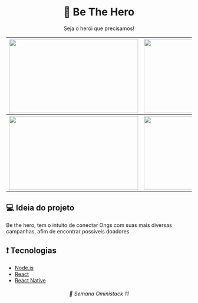 <h1 align="center"> 💂 Be The Hero </h1>
<p align="center"> Seja o herói que precisamos! </p>

<table align="center">
  <tr>
    <th>
      <img src="https://user-images.githubusercontent.com/33105610/78063497-b3e1ce80-7366-11ea-83f7-950d4625e506.png" width="350" height="200" />
    </th>
    <th>
      <img src="https://user-images.githubusercontent.com/33105610/78063606-e12e7c80-7366-11ea-83b2-0bdbb7c90645.png" width="350" height="200" />
    <th>
  </tr>
  <tr>
    <th>
      <img src="https://user-images.githubusercontent.com/33105610/78063642-ee4b6b80-7366-11ea-83fc-541f3ef67362.png" width="350" height="200" />
    </th>
    <th>
      <img src="https://user-images.githubusercontent.com/33105610/78064662-79793100-7368-11ea-8da4-d0841e6eea39.png" width="350" height="200" />
    </th>
  </tr>
</table>

<h2>💻 Ideia do projeto</h2>

  Be the hero, tem o intuito de conectar Ongs com suas mais diversas campanhas, afim de encontrar possiveis doadores.


<h2> ❗️ Tecnologias </h2>

* [Node.js](https://nodejs.org/en/)
* [React](https://reactjs.org/)
* [React Native](https://reactnative.dev/)



<h6 align="center"> 🚀 Semana Oministack 11</h4>
